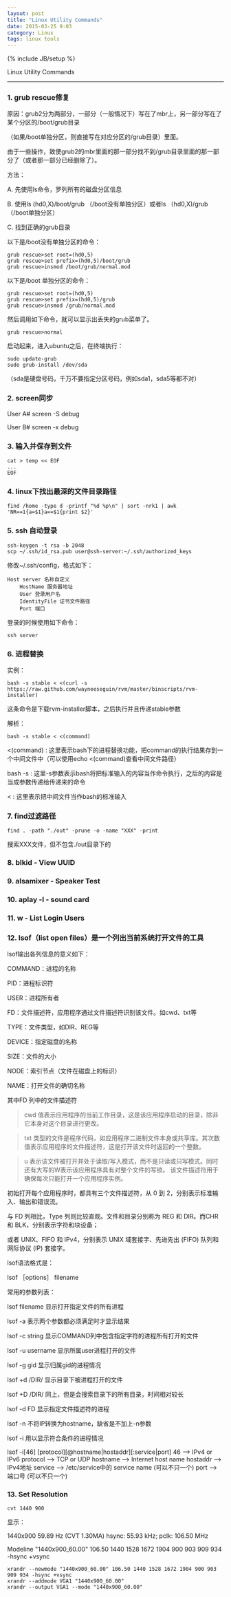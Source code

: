 ```yaml
---
layout: post
title: "Linux Utility Commands"
date: 2015-03-25 9:03
category: Linux
tags: linux tools
---
```

{% include JB/setup %}

Linux Utility Commands

------

### 1. grub rescue修复
原因：grub2分为两部分，一部分（一般情况下）写在了mbr上，另一部分写在了某个分区的/boot/grub目录

（如果/boot单独分区，则直接写在对应分区的/grub目录）里面。

由于一些操作，致使grub2的mbr里面的那一部分找不到/grub目录里面的那一部分了（或者那一部分已经删除了）。

方法：

A. 先使用ls命令，罗列所有的磁盘分区信息

B. 使用ls (hd0,X)/boot/grub （/boot没有单独分区）或者ls （hd0,X)/grub （/boot单独分区）

C. 找到正确的grub目录

以下是/boot没有单独分区的命令：

    grub rescue>set root=(hd0,5)
    grub rescue>set prefix=(hd0,5)/boot/grub
    grub rescue>insmod /boot/grub/normal.mod

以下是/boot 单独分区的命令：

    grub rescue>set root=(hd0,5)
    grub rescue>set prefix=(hd0,5)/grub
    grub rescue>insmod /grub/normal.mod

然后调用如下命令，就可以显示出丢失的grub菜单了。

    grub rescue>normal

启动起来，进入ubuntu之后，在终端执行：

    sudo update-grub
    sudo grub-install /dev/sda

（sda是硬盘号码，千万不要指定分区号码，例如sda1，sda5等都不对）

### 2. screen同步
User A# screen -S debug

User B# screen -x debug

### 3. 输入并保存到文件
    cat > temp << EOF
    ...
    EOF

### 4. linux下找出最深的文件目录路径
    find /home -type d -printf "%d %p\n" | sort -nrk1 | awk 'NR==1{a=$1}a==$1{print $2}'

### 5. ssh 自动登录
    ssh-keygen -t rsa -b 2048
    scp ~/.ssh/id_rsa.pub user@ssh-server:~/.ssh/authorized_keys

修改~/.ssh/config，格式如下：

    Host server 名称自定义
        HostName 服务器地址
        User 登录用户名
        IdentityFile 证书文件路径
        Port 端口

登录的时候使用如下命令：

    ssh server

### 6. 进程替换
实例：

    bash -s stable < <(curl -s https://raw.github.com/wayneeseguin/rvm/master/binscripts/rvm-installer)

这条命令是下载rvm-installer脚本，之后执行并且传递stable参数

解析：

    bash -s stable < <(command)

<(command) : 这里表示bash下的进程替换功能，把command的执行结果存到一个中间文件中（可以使用echo <(command)查看中间文件路径）

bash -s : 这里-s参数表示bash将把标准输入的内容当作命令执行，之后的内容是当成参数传递给传递来的命令

< : 这里表示把中间文件当作bash的标准输入

### 7. find过滤路径
    find . -path "./out" -prune -o -name "XXX" -print

搜索XXX文件，但不包含./out目录下的

### 8. blkid - View UUID

### 9. alsamixer - Speaker Test

### 10. aplay -l - sound card

### 11. w - List Login Users

### 12. lsof（list open files）是一个列出当前系统打开文件的工具
lsof输出各列信息的意义如下：

COMMAND：进程的名称

PID：进程标识符

USER：进程所有者

FD：文件描述符，应用程序通过文件描述符识别该文件。如cwd、txt等

TYPE：文件类型，如DIR、REG等

DEVICE：指定磁盘的名称

SIZE：文件的大小

NODE：索引节点（文件在磁盘上的标识）

NAME：打开文件的确切名称

其中FD 列中的文件描述符

> cwd 值表示应用程序的当前工作目录，这是该应用程序启动的目录，除非它本身对这个目录进行更改。

> txt 类型的文件是程序代码，如应用程序二进制文件本身或共享库。其次数值表示应用程序的文件描述符，这是打开该文件时返回的一个整数。

> u 表示该文件被打开并处于读取/写入模式，而不是只读或只写模式。同时还有大写的W表示该应用程序具有对整个文件的写锁。
该文件描述符用于确保每次只能打开一个应用程序实例。

初始打开每个应用程序时，都具有三个文件描述符，从 0 到 2，分别表示标准输入、输出和错误流。

与 FD 列相比，Type 列则比较直观。文件和目录分别称为 REG 和 DIR。而CHR 和 BLK，分别表示字符和块设备；

或者 UNIX、FIFO 和 IPv4，分别表示 UNIX 域套接字、先进先出 (FIFO) 队列和网际协议 (IP) 套接字。

lsof语法格式是：

lsof ［options］ filename

常用的参数列表：

lsof  filename 显示打开指定文件的所有进程

lsof -a 表示两个参数都必须满足时才显示结果

lsof -c string   显示COMMAND列中包含指定字符的进程所有打开的文件

lsof -u username  显示所属user进程打开的文件

lsof -g gid 显示归属gid的进程情况

lsof +d /DIR/ 显示目录下被进程打开的文件

lsof +D /DIR/ 同上，但是会搜索目录下的所有目录，时间相对较长

lsof -d FD 显示指定文件描述符的进程

lsof -n 不将IP转换为hostname，缺省是不加上-n参数

lsof -i 用以显示符合条件的进程情况

lsof -i[46] [protocol][@hostname|hostaddr][:service|port]
    46 --> IPv4 or IPv6
    protocol --> TCP or UDP
    hostname --> Internet host name
    hostaddr --> IPv4地址
    service --> /etc/service中的 service name (可以不只一个)
    port --> 端口号 (可以不只一个)

### 13. Set Resolution
    cvt 1440 900

显示：

1440x900 59.89 Hz (CVT 1.30MA) hsync: 55.93 kHz; pclk: 106.50 MHz

Modeline "1440x900_60.00" 106.50 1440 1528 1672 1904 900 903 909 934 -hsync +vsync

    xrandr --newmode "1440x900_60.00" 106.50 1440 1528 1672 1904 900 903 909 934 -hsync +vsync
    xrandr --addmode VGA1 "1440x900_60.00"
    xrandr --output VGA1 --mode "1440x900_60.00"
